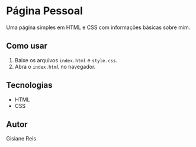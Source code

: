 # Página Pessoal

Uma página simples em HTML e CSS com informações básicas sobre mim.

## Como usar

1. Baixe os arquivos `index.html` e `style.css`.
2. Abra o `index.html` no navegador.

## Tecnologias

- HTML
- CSS

## Autor

Gisiane Reis
